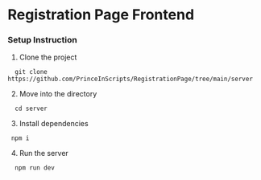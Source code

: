 # Registration Page Frontend

### Setup Instruction

1. Clone the project

```
  git clone https://github.com/PrinceInScripts/RegistrationPage/tree/main/server
```

2. Move into the directory

```
  cd server
```

3. Install dependencies

```
 npm i 
```

4. Run the server

```
  npm run dev
```




